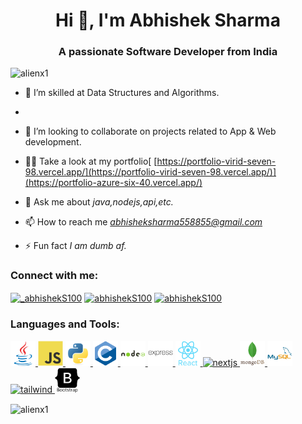 

<!---
abhishekS100/abhishekS100 is a ✨ special ✨ repository because its `README.md` (this file) appears on your GitHub profile.
You can click the Preview link to take a look at your changes.
--->


<h1 align="center">Hi 👋, I'm Abhishek Sharma</h1>
<h3 align="center">A passionate Software Developer from India</h3>

<p align="left"> <img src="https://komarev.com/ghpvc/?username=abhishekS100&label=Profile%20views&color=0e75b6&style=flat" alt="alienx1" /> </p>

- 🌱 I’m skilled at Data Structures and Algorithms.
- 
- 👯  I’m looking to collaborate on projects related to App & Web development.

- 👨‍💻 Take a look at my portfolio[ [https://portfolio-virid-seven-98.vercel.app/](https://portfolio-virid-seven-98.vercel.app/)](https://portfolio-azure-six-40.vercel.app/)

- 💬 Ask me about *java,nodejs,api,etc.*

- 📫 How to reach me *abhisheksharma558855@gmail.com*

- ⚡ Fun fact *I am dumb af.*

<h3 align="left">Connect with me:</h3>
<p align="left">
<a href="https://twitter.com/_abhishekS100" target="blank"><img align="center" src="https://raw.githubusercontent.com/rahuldkjain/github-profile-readme-generator/master/src/images/icons/Social/twitter.svg" alt="_abhishekS100" height="30" width="40" /></a>
<a href="https://linkedin.com/in/abhisheks100" target="blank"><img align="center" src="https://raw.githubusercontent.com/rahuldkjain/github-profile-readme-generator/master/src/images/icons/Social/linked-in-alt.svg" alt="abhishekS100" height="30" width="40" /></a>
<a href="https://www.instagram.com/abhishek_s1729/" target="blank"><img align="center" src="https://raw.githubusercontent.com/rahuldkjain/github-profile-readme-generator/master/src/images/icons/Social/instagram.svg" alt="abhishekS100" height="30" width="40" /></a>
</p>

<h3 align="left">Languages and Tools:</h3>
<p align="left">
   <a href="https://www.java.com" target="_blank" rel="noreferrer">
     <img src="https://raw.githubusercontent.com/devicons/devicon/master/icons/java/java-original.svg"
              alt="java"
              width="40"
              height="40" /> </a>
   <a href="https://developer.mozilla.org/en-US/docs/Web/JavaScript" target="_blank" rel="noreferrer" >
     <img src="https://raw.githubusercontent.com/devicons/devicon/master/icons/javascript/javascript-original.svg"
              alt="javascript"
              width="40"
              height="40"/> </a> 
   <a href="https://www.python.org" target="_blank" rel="noreferrer">
     <img src="https://raw.githubusercontent.com/devicons/devicon/master/icons/python/python-original.svg"
              alt="python"
              width="40"
              height="40" /> </a>
   <a href="https://www.cprogramming.com/" target="_blank" rel="noreferrer">
     <img src="https://raw.githubusercontent.com/devicons/devicon/master/icons/c/c-original.svg"
              alt="c"
              width="40"
              height="40"/> </a>
   <a href="https://nodejs.org" target="_blank" rel="noreferrer">
     <img src="https://raw.githubusercontent.com/devicons/devicon/master/icons/nodejs/nodejs-original-wordmark.svg"
              alt="nodejs"
              width="40"
              height="40" /> </a>
   <a href="https://www.expressjs.com" target="_blank" rel="noreferrer">
    <img src="https://raw.githubusercontent.com/devicons/devicon/master/icons/express/express-original-wordmark.svg"
              alt="express"
              width="40"
              height="40" /> </a>
   <a href="https://reactjs.org/" target="_blank" rel="noreferrer">
     <img src="https://raw.githubusercontent.com/devicons/devicon/master/icons/react/react-original-wordmark.svg"
              alt="react"
              width="40"
              height="40"/> </a>
   <a href="https://nextjs.org/" target="_blank" rel="noreferrer">
     <img src="https://cdn.worldvectorlogo.com/logos/nextjs-2.svg"
              alt="nextjs"
              width="40"
              height="40" /> </a>
   <a href="https://www.mongodb.com/" target="_blank" rel="noreferrer">
    <img src="https://raw.githubusercontent.com/devicons/devicon/master/icons/mongodb/mongodb-original-wordmark.svg"
              alt="mongodb"
              width="40"
              height="40" /> </a>
   <a href="https://www.mysql.com/" target="_blank" rel="noreferrer">
     <img src="https://raw.githubusercontent.com/devicons/devicon/master/icons/mysql/mysql-original-wordmark.svg"
              alt="mysql"
              width="40"
              height="40"/> </a>
   <a href="https://tailwindcss.com/" target="_blank" rel="noreferrer">
     <img src="https://www.vectorlogo.zone/logos/tailwindcss/tailwindcss-icon.svg"
              alt="tailwind"
              width="40"
              height="40"/> </a>
   <a href="https://getbootstrap.com" target="_blank" rel="noreferrer">
   <img src="https://raw.githubusercontent.com/devicons/devicon/master/icons/bootstrap/bootstrap-plain-wordmark.svg"
              alt="bootstrap"
              width="40"
              height="40"/> </a>
   </p>

<!-- <p><img align="center" src="https://github-readme-stats.vercel.app/api/top-langs?username=alienx1&show_icons=true&locale=en&layout=compact" alt="alienx1" /></p> -->

<p><img align="center" src="https://github-readme-streak-stats.herokuapp.com/?user=alienx1&" alt="alienx1" /></p>
